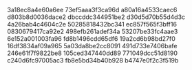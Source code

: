 3a18ec8a4e60a6ee
73ef5aaa3f3ca96d
a80a16a4533caec6
d803b8d0036dace2
dbccddc344951be2
d30d5d70b55d4d3c
4a26bab4c4604c2e
50285818432bc341
ec857f565f3bff16
0830679417ca92e2
498efb261adef34a
53207be33fc4aae3
6e152a001003fa96
fd8b1496cdd65df6
19a2cd6b98bd27f0
16df3834af09a965
5a03da8be2cc8091
491d733e7406bafe
246e61f7f9822be8
105ced347440dd89
771049dcc51d8190
c240d6fc97005ac3
fb8e5bd34b40b928
b4747e0f2c3f519b
